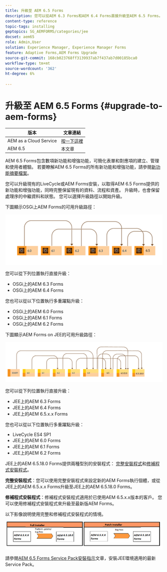 ```yaml
---
title: 升級至 AEM 6.5 Forms
description: 您可以從AEM 6.3 Forms和AEM 6.4 Forms直接升級至AEM 6.5 Forms。
content-type: reference
topic-tags: installing
geptopics: SG_AEMFORMS/categories/jee
docset: aem65
role: Admin,User
solution: Experience Manager, Experience Manager Forms
feature: Adaptive Forms,AEM Forms Upgrade
source-git-commit: 168cb023768ff3139937ab7f437ab7d00185bca0
workflow-type: tm+mt
source-wordcount: '362'
ht-degree: 6%

---
```


# 升級至 AEM 6.5 Forms {#upgrade-to-aem-forms}

| 版本 | 文章連結 |
| -------- | ---------------------------- |
| AEM as a Cloud Service  | [按一下這裡](https://experienceleague.adobe.com/docs/experience-manager-cloud-service/content/forms/setup-configure-migrate/migrate-to-forms-as-a-cloud-service.html) |
| AEM 6.5 | 本文章 |


AEM 6.5 Forms包含數項新功能和增強功能，可簡化表單和對應項的建立、管理和使用者體驗。 若要瞭解AEM 6.5 Forms的所有新功能和增強功能，請參閱[新功能摘要檔案](../../forms/using/whats-new.md)。

您可以升級現有的LiveCycle或AEM Forms安裝，以取得AEM 6.5 Forms提供的新功能和增強功能，同時完整保留現有的資料、流程和資產。 升級時，也會保留處理序的中繼資料和狀態。 您可以選擇升級路徑以開始升級。

下圖顯示OSGi上AEM Forms的可用升級路徑：

![OSGi升級流程](do-not-localize/osgi-upgrade-path.png)

您可以從下列位置執行直接升級：

* OSGi上的AEM 6.3 Forms
* OSGi上的AEM 6.4 Forms

您也可以從以下位置執行多重躍點升級：

* OSGi上的AEM 6.0 Forms
* OSGi上的AEM 6.1 Forms
* OSGi上的AEM 6.2 Forms

下圖顯示AEM Forms on JEE的可用升級路徑：

![JEE升級6.5](do-not-localize/jee-upgrade-6-5.png)


您可以從下列位置執行直接升級：

* JEE上的AEM 6.3 Forms
* JEE上的AEM 6.4 Forms
* JEE上的AEM 6.5.x.x Forms

您也可以從以下位置執行多重躍點升級：

* LiveCycle ES4 SP1
* JEE上的AEM 6.0 Forms
* JEE上的AEM 6.1 Forms
* JEE上的AEM 6.2 Forms

JEE上的AEM 6.5.18.0 Forms提供兩種型別的安裝程式： [完整安裝程式](https://experienceleague.adobe.com/docs/experience-manager-release-information/aem-release-updates/forms-updates/aem-forms-releases.html)和[修補程式安裝程式](https://experienceleague.adobe.com/docs/experience-manager-release-information/aem-release-updates/forms-updates/aem-forms-releases.html)。

**完整安裝程式**：您可以使用完整安裝程式來設定新的AEM Forms執行個體，或從JEE上的AEM 6.5.x.x Forms升級至JEE上的AEM 6.5.18.0 Forms。

**修補程式安裝程式**：修補程式安裝程式適用於已使用AEM 6.5.x.x版本的客戶。 您可以使用修補程式安裝程式來升級至最新版AEM Forms。

以下影像說明使用完整和修補程式安裝程式的情境。

![完整安裝程式和修補程式安裝程式](/help/forms/using/assets/full-and-patch-installer.png)

請參閱[AEM 6.5 Forms Service Pack安裝指示](https://experienceleague.adobe.com/docs/experience-manager-65-lts/release-notes/aem-forms-current-service-pack-installation-instructions.html)文章，安裝JEE環境適用的最新Service Pack。

<!--
[Work in Progress]

Migration involves moving only assets (PDF, XDP, images, adaptive forms, correspondence management assets) from one server to another - processes (LCA), settings, configurations, and a few other pieces of metadata are not migrated. Perform the following steps to migrate to AEM 6.3 Forms:

1. Set up a fresh environment of [AEM 6.3 Forms](https://adobe.com/go/learn_aemforms_documentation_63).
1. Move XDP or other compatible assets to the freshly set instance. For detailed instructions, see [Importing and exporting assets to AEM Forms](../../forms/using/import-export-forms-templates.md). [
   ](../../forms/using/import-export-forms-templates.md)
1. Build the required services, if any.

   For example, if you are using AEM Forms on JEE Document Services, changes are required in the code to use document services available in AEM Forms on OSGi.

1. Perform post-installation activities:

    * **Run Migration Utility**

      The migration utility makes the adaptive forms and correspondence management assets of earlier versions compatible with AEM 6.3 forms. You can download the utility from AEM Software Distribution. For step-by-step information to configure and use the migration utility, see [migration utility](../../forms/using/migration-utility.md) documentation.

    * **Reconfigure Adobe Sign**

      If you had Adobe Sign configured in the previous version of AEM Forms, then reconfigure Adobe Sign from AEM Cloud services. For more details, see [Integrate Adobe Sign with AEM Forms](../../forms/using/adobe-sign-integration-adaptive-forms.md).

      Moreover, AEM 6.3 Forms release has introduced many new Adobe Sign features. For step-by-step information to use Adobe Sign, see [Using Adobe Sign in an adaptive form](../../forms/using/working-with-adobe-sign.md).

    * **Reconfigure analytics and reports**

      In AEM 6.3 Forms, traffic variable for source and success event for impression are not available. So, when you upgrade to AEM 6.3 Forms, AEM Forms stops sending data to Adobe Analytics server and analytics reports for adaptive forms are not available. Moreover, AEM 6.3 Forms introduces traffic variable for the version of form analytics and success event for the amount of time spent on a field. So, reconfigure analytics and reports for your AEM Forms environment. For detailed steps, see [Configuring analytics and reports](../../forms/using/configure-analytics-forms-documents.md).

      Methods to calculate average fill time for forms and average read time for have changed. So, when you upgrade to AEM 6.3 forms, older data (data from previous AEM Forms release) for these metrics is available only in Adobe Analytics. It is not visible in AEM Forms analytics reports. For these metrics, AEM Forms analytics reports display data which is captured after performing the upgrade.
      
      -->


